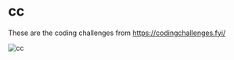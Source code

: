 # cc
These are the coding challenges from https://codingchallenges.fyi/

![cc](https://github.com/user-attachments/assets/b4f95610-6b36-47c9-9096-329a45695435)

